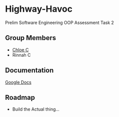 
# Highway-Havoc

Prelim Software Engineering OOP Assessment Task 2


## Group Members

- [Chloe C](https://github.com/Cocobean10)
- Rinnah C


## Documentation

[Google Docs](https://docs.google.com/document/d/1W7QeWOFv7Tby52hG0R12rZJKkcoX_DSzBFro5Am3Ewg/edit?usp=sharing)


## Roadmap

- Build the Actual thing...


